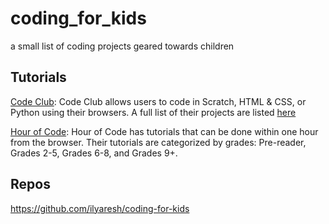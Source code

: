 # coding_for_kids
a small list of coding projects geared towards children

## Tutorials
[Code Club](https://projects.raspberrypi.org/en/codeclub): Code Club allows users to code in Scratch, HTML & CSS, or Python using their browsers. A full list of their projects are listed [here](https://projects.raspberrypi.org/en/projects)

[Hour of Code](https://hourofcode.com/us/learn): Hour of Code has tutorials that can be done within one hour from the browser. Their tutorials are categorized by grades: Pre-reader, Grades 2-5, Grades 6-8, and Grades 9+. 

## Repos
https://github.com/ilyaresh/coding-for-kids
